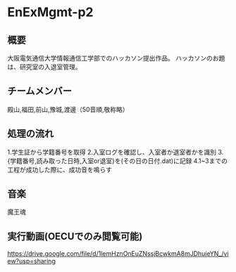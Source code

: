 # EnExMgmt-p2
## 概要
大阪電気通信大学情報通信工学部でのハッカソン提出作品。
ハッカソンのお題は、研究室の入退室管理。

## チームメンバー
殿山,福田,前山,豫城,渡邊（50音順,敬称略）

## 処理の流れ
1.学生証から学籍番号を取得
2.入室ログを確認し、入室者か退室者かを識別
3.{学籍番号,読み取った日時,入室or退室}を(その日の日付.dat)に記録
4.1~3までの工程が成功した際に、成功音を鳴らす

## 音楽
魔王魂

## 実行動画(OECUでのみ閲覧可能)
https://drive.google.com/file/d/1lemHznOnEuZNssjBcwkmA8mJDhuieYN_/view?usp=sharing
